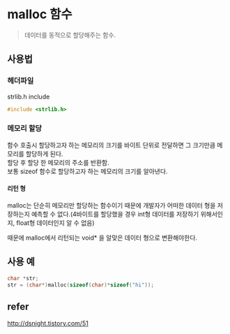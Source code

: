 # malloc 함수
> 데이터를 동적으로 할당해주는 함수.
## 사용법
### 헤더파일 
strlib.h include 
```c
#include <strlib.h>
```
### 메모리 할당
함수 호출시 할당하고자 하는 메모리의 크기를 바이트 단위로 전달하면 그 크기만큼 메모리를 할당하게 된다.  
할당 후 할당 한 메모리의 주소를 반환함.  
보통 sizeof 함수로 할당하고자 하는 메모리의 크기를 알아낸다.
#### 리턴 형
malloc는 단순히 메모리만 할당하는 함수이기 때문에 개발자가 어떠한 데이터 형을 저장하는지 예측할 수 없다.(4바이트를 할당했을 경우 int형 데이터를 저장하기 위해서인지, float형 데이터인지 알 수 없음)  

때문에 malloc에서 리턴되는 void* 을 알맞은 데이터 형으로 변환해야한다.

## 사용 예
```c
char *str;
str = (char*)malloc(sizeof(char)*sizeof("hi"));
```

## refer
http://dsnight.tistory.com/51
